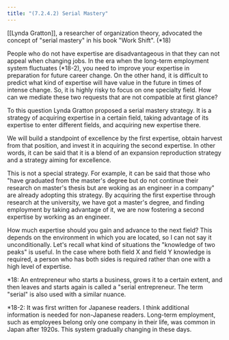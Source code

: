 ```yaml
---
title: "(7.2.4.2) Serial Mastery"
---
```


[[Lynda Gratton]], a researcher of organization theory, advocated the concept of "serial mastery" in his book "Work Shift". (*18)

People who do not have expertise are disadvantageous in that they can not appeal when changing jobs. In the era when the long-term employment system fluctuates (*18-2), you need to improve your expertise in preparation for future career change. On the other hand, it is difficult to predict what kind of expertise will have value in the future in times of intense change. So, it is highly risky to focus on one specialty field. How can we mediate these two requests that are not compatible at first glance?

To this question Lynda Gratton proposed a serial mastery strategy. It is a strategy of acquiring expertise in a certain field, taking advantage of its expertise to enter different fields, and acquiring new expertise there.

We will build a standpoint of excellence by the first expertise, obtain harvest from that position, and invest it in acquiring the second expertise. In other words, it can be said that it is a blend of an expansion reproduction strategy and a strategy aiming for excellence.

This is not a special strategy. For example, it can be said that those who "have graduated from the master's degree but do not continue their research on master's thesis but are woking as an engineer in a company" are already adopting this strategy. By acquiring the first expertise through research at the university, we have got a master's degree, and finding employment by taking advantage of it, we are now fostering a second expertise by working as an engineer.

How much expertise should you gain and advance to the next field? This depends on the environment in which you are located, so I can not say it unconditionally. Let's recall what kind of situations the "knowledge of two peaks" is useful. In the case where both field X and field Y knowledge is required, a person who has both sides is required rather than one with a high level of expertise.

*18: An entrepreneur who starts a business, grows it to a certain extent, and then leaves and starts again is called a "serial entrepreneur. The term "serial" is also used with a similar nuance.

*18-2: It was first written for Japanese readers. I think additional information is needed for non-Japanese readers. Long-term employment, such as employees belong only one company in their life, was common in Japan after 1920s. This system gradually changing in these days.
